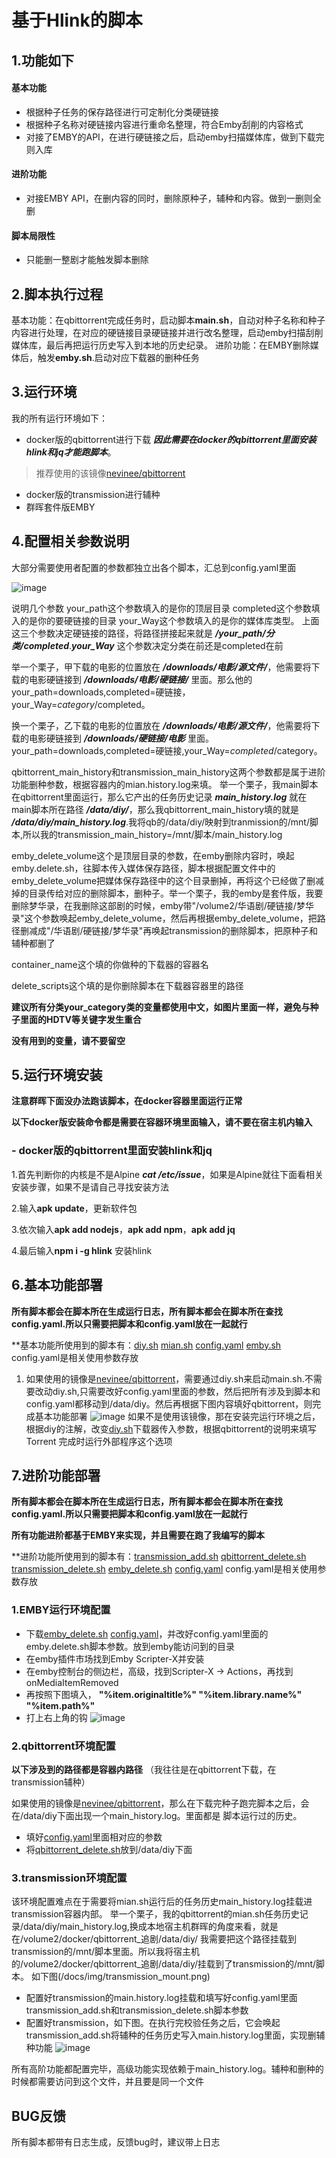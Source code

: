 # 基于Hlink的脚本

## 1.功能如下
#### 基本功能

- 根据种子任务的保存路径进行可定制化分类硬链接
- 根据种子名称对硬链接内容进行重命名整理，符合Emby刮削的内容格式
- 对接了EMBY的API，在进行硬链接之后，启动emby扫描媒体库，做到下载完则入库

#### 进阶功能

- 对接EMBY API，在删内容的同时，删除原种子，辅种和内容。做到一删则全删

#### 脚本局限性
- 只能删一整剧才能触发脚本删除

## 2.脚本执行过程

基本功能：在qbittorrent完成任务时，启动脚本**main.sh**，自动对种子名称和种子内容进行处理，在对应的硬链接目录硬链接并进行改名整理，启动emby扫描刮削媒体库，最后再把运行历史写入到本地的历史纪录。
进阶功能：在EMBY删除媒体后，触发**emby.sh**.启动对应下载器的删种任务


## 3.运行环境

我的所有运行环境如下：
- docker版的qbittorrent进行下载 ***因此需要在docker的qbittorrent里面安装hlink和jq才能跑脚本***。
> 推荐使用的该镜像[nevinee/qbittorrent](https://hub.docker.com/r/nevinee/qbittorrent)
- docker版的transmission进行辅种
- 群晖套件版EMBY

## 4.配置相关参数说明
大部分需要使用者配置的参数都独立出各个脚本，汇总到config.yaml里面


![image](/docs/img/config.yaml.png)

说明几个参数
your_path这个参数填入的是你的顶层目录
completed这个参数填入的是你的要硬链接的目录
your_Way这个参数填入的是你的媒体库类型。
上面这三个参数决定硬链接的路径，将路径拼接起来就是 ***/your_path/分类/completed***.***your_Way*** 这个参数决定分类在前还是completed在前

举一个栗子，甲下载的电影的位置放在 ***/downloads/电影/源文件/***，他需要将下载的电影硬链接到 ***/downloads/电影/硬链接/*** 里面。那么他的your_path=downloads,completed=硬链接，your_Way=$category/$completed。

换一个栗子，乙下载的电影的位置放在 ***/downloads/电影/源文件/***，他需要将下载的电影硬链接到 ***/downloads/硬链接/电影*** 里面。your_path=downloads,completed=硬链接,your_Way=$completed/$category。

qbittorrent_main_history和transmission_main_history这两个参数都是属于进阶功能删种参数，根据容器内的mian.history.log来填。
举一个栗子，我main脚本在qbittorrent里面运行，那么它产出的任务历史记录 ***main_history.log*** 就在main脚本所在路径 ***/data/diy/***，那么我qbittorrent_main_history填的就是 ***/data/diy/main_history.log***.我将qb的/data/diy/映射到tranmission的/mnt/脚本,所以我的transmission_main_history=/mnt/脚本/main_history.log

emby_delete_volume这个是顶层目录的参数，在emby删除内容时，唤起emby.delete.sh，往脚本传入媒体保存路径，脚本根据配置文件中的emby_delete_volume把媒体保存路径中的这个目录删掉，再将这个已经做了删减掉的目录传给对应的删除脚本，删种子。举一个栗子，我的emby是套件版，我要删除梦华录，在我删除这部剧的时候，emby带"/volume2/华语剧/硬链接/梦华录"这个参数唤起emby_delete_volume，然后再根据emby_delete_volume，把路径删减成"/华语剧/硬链接/梦华录"再唤起transmission的删除脚本，把原种子和辅种都删了

container_name这个填的你做种的下载器的容器名

delete_scripts这个填的是你删除脚本在下载器容器里的路径

**建议所有分类your_category类的变量都使用中文，如图片里面一样，避免与种子里面的HDTV等关键字发生重合**

**没有用到的变量，请不要留空**

## 5.运行环境安装
**注意群晖下面没办法跑该脚本，在docker容器里面运行正常**

**以下docker版安装命令都是需要在容器环境里面输入，请不要在宿主机内输入**
### - docker版的qbittorrent里面安装hlink和jq
1.首先判断你的内核是不是Alpine ***cat /etc/issue***，如果是Alpine就往下面看相关安装步骤，如果不是请自己寻找安装方法

2.输入**apk update**，更新软件包

3.依次输入**apk add nodejs**，**apk add npm**，**apk add jq**

4.最后输入**npm i -g hlink** 安装hlink

## 6.基本功能部署

**所有脚本都会在脚本所在生成运行日志，所有脚本都会在脚本所在查找config.yaml.所以只需要把脚本和config.yaml放在一起就行**

**基本功能所使用到的脚本有：[diy.sh](/scripts/diy.sh) [mian.sh](/scripts/main.sh) [config.yaml](/scripts/config.yaml) [emby.sh](/scripts/emby.sh)     config.yaml是相关使用参数存放

1. 如果使用的镜像是[nevinee/qbittorrent](https://hub.docker.com/r/nevinee/qbittorrent)，需要通过diy.sh来启动main.sh.不需要改动diy.sh,只需要改好config.yaml里面的参数，然后把所有涉及到脚本和config.yaml都移动到/data/diy。然后再根据下图内容填好qbittorrent，则完成基本功能部署
![image](/docs/img/qbittorrent.png)
如果不是使用该镜像，那在安装完运行环境之后，根据diy的注解，改变[diy.sh](/scripts/diy.sh)下载器传入参数，根据qbittorrent的说明来填写Torrent 完成时运行外部程序这个选项

## 7.进阶功能部署


**所有脚本都会在脚本所在生成运行日志，所有脚本都会在脚本所在查找config.yaml.所以只需要把脚本和config.yaml放在一起就行**

**所有功能进阶都基于EMBY来实现，并且需要在跑了我编写的脚本**

**进阶功能所使用到的脚本有：[transmission_add.sh](/scripts/transmission_add.sh) [qbittorrent_delete.sh](/scripts/qbittorrent_delete.sh) [transmission_delete.sh](/scripts/transmission_delete.sh) [emby_delete.sh](/scripts/emby_delete.sh) [config.yaml](/scripts/config.yaml)    config.yaml是相关使用参数存放

### 1.EMBY运行环境配置

- 下载[emby_delete.sh](/scripts/emby_delete.sh) [config.yaml](/scripts/config.yaml)，并改好config.yaml里面的emby.delete.sh脚本参数。放到emby能访问到的目录
- 在emby插件市场找到Emby Scripter-X并安装
- 在emby控制台的侧边栏，高级，找到Scripter-X → Actions，再找到onMediaItemRemoved
- 再按照下图填入，  **"%item.originaltitle%" "%item.library.name%" "%item.path%"**
- 打上右上角的钩
![image](/docs/img/emby.png)

### 2.qbittorrent环境配置

**以下涉及到的路径都是容器内路径**
（我往往是在qbittorrent下载，在transmission辅种）

如果使用的镜像是[nevinee/qbittorrent](https://hub.docker.com/r/nevinee/qbittorrent)，那么在下载完种子跑完脚本之后，会在/data/diy下面出现一个main_history.log。里面都是
脚本运行过的历史。
- 填好[config.yaml](/scripts/config.yaml)里面相对应的参数
- 将[qbittorrent_delete.sh](/scripts/qbittorrent_delete.sh)放到/data/diy下面

### 3.transmission环境配置

该环境配置难点在于需要将mian.sh运行后的任务历史main_history.log挂载进transmission容器内部。
举一个栗子，我的qbittorrent的mian.sh任务历史记录/data/diy/main_history.log,换成本地宿主机群晖的角度来看，就是在/volume2/docker/qbittorrent_追剧/data/diy/
我需要把这个路径挂载到transmission的/mnt/脚本里面。所以我将宿主机的/volume2/docker/qbittorrent_追剧/data/diy/挂载到了transmission的/mnt/脚本。
如下图(/docs/img/transmission_mount.png)
- 配置好transmission的main.history.log挂载和填写好config.yaml里面transmission_add.sh和transmission_delete.sh脚本参数
- 配置好transmission，如下图。在执行完校验任务之后，它会唤起transmission_add.sh将辅种的任务历史写入main.history.log里面，实现删辅种功能
![image](/docs/img/transmission_add.sh.png)

所有高阶功能都配置完毕，高级功能实现依赖于main_history.log。辅种和删种的时候都需要访问到这个文件，并且要是同一个文件

## BUG反馈
所有脚本都带有日志生成，反馈bug时，建议带上日志

